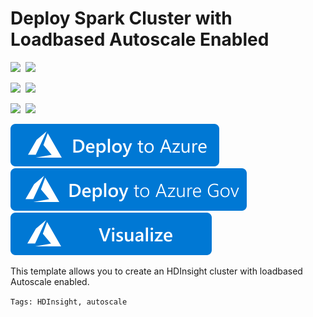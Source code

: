 # Deploy Spark Cluster with Loadbased Autoscale Enabled 

<IMG SRC="https://azurequickstartsservice.blob.core.windows.net/badges/101-hdinsight-autoscale-loadbased/PublicLastTestDate.svg" />&nbsp;
<IMG SRC="https://azurequickstartsservice.blob.core.windows.net/badges/101-hdinsight-autoscale-loadbased/PublicDeployment.svg" />&nbsp;

<IMG SRC="https://azurequickstartsservice.blob.core.windows.net/badges/101-hdinsight-autoscale-loadbased/FairfaxLastTestDate.svg" />&nbsp;
<IMG SRC="https://azurequickstartsservice.blob.core.windows.net/badges/101-hdinsight-autoscale-loadbased/FairfaxDeployment.svg" />&nbsp;

<IMG SRC="https://azurequickstartsservice.blob.core.windows.net/badges/101-hdinsight-autoscale-loadbased/BestPracticeResult.svg" />&nbsp;
<IMG SRC="https://azurequickstartsservice.blob.core.windows.net/badges/101-hdinsight-autoscale-loadbased/CredScanResult.svg" />&nbsp;

<a href="https://portal.azure.com/#create/Microsoft.Template/uri/https%3A%2F%2Fraw.githubusercontent.com%2FAzure%2Fazure-quickstart-templates%2Fmaster%2F101-hdinsight-autoscale-loadbased%2Fazuredeploy.json" target="_blank">
<img src="https://raw.githubusercontent.com/Azure/azure-quickstart-templates/master/1-CONTRIBUTION-GUIDE/images/deploytoazure.svg?sanitize=true"/>
</a>
<a href="https://portal.azure.com/#create/Microsoft.Template/uri/https%3A%2F%2Fraw.githubusercontent.com%2FAzure%2Fazure-quickstart-templates%2Fmaster%2F101-hdinsight-autoscale-loadbased%2Fazuredeploy.json" target="_blank">
<img src="https://raw.githubusercontent.com/Azure/azure-quickstart-templates/master/1-CONTRIBUTION-GUIDE/images/deploytoazuregov.svg?sanitize=true"/>
</a>
<a href="http://armviz.io/#/?load=https%3A%2F%2Fraw.githubusercontent.com%2FAzure%2Fazure-quickstart-templates%2Fmaster%2F101-hdinsight-autoscale-loadbased%2Fazuredeploy.json" target="_blank">
<img src="https://raw.githubusercontent.com/Azure/azure-quickstart-templates/master/1-CONTRIBUTION-GUIDE/images/visualizebutton.svg?sanitize=true"/>
</a>

This template allows you to create an HDInsight cluster with loadbased Autoscale enabled.
  
  `Tags: HDInsight, autoscale`

